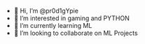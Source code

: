- 👋 Hi, I’m @pr0d1gYpie
- 👀 I’m interested in gaming and PYTHON
- 🌱 I’m currently learning ML
- 💞️ I’m looking to collaborate on ML Projects


<!---
pr0d1gYpie/pr0d1gYpie is a ✨ special ✨ repository because its `README.md` (this file) appears on your GitHub profile.
You can click the Preview link to take a look at your changes.
--->
